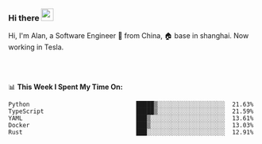 ### Hi there <img src="https://media.giphy.com/media/hvRJCLFzcasrR4ia7z/giphy.gif" width="25px">

<!-- ![visitors](https://visitor-badge.glitch.me/badge?page_id=dislfyer.dislfyer) -->

Hi, I'm Alan, a Software Engineer 🚀 from China, 🏠 base in shanghai. Now working in Tesla.

<br/>
<br/>

📊 **This Week I Spent My Time On:**


<!--START_SECTION:waka-->

```text
Python                              █████▒░░░░░░░░░░░░░░░░░░░  21.63%
TypeScript                          █████▒░░░░░░░░░░░░░░░░░░░  21.59%
YAML                                ███▒░░░░░░░░░░░░░░░░░░░░░  13.61%
Docker                              ███▒░░░░░░░░░░░░░░░░░░░░░  13.03%
Rust                                ███░░░░░░░░░░░░░░░░░░░░░░  12.91%
```

<!--END_SECTION:waka-->

<!--
**About Me:**
 -->
